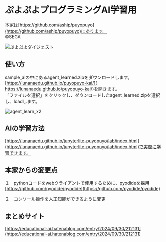 

# ぷよぷよプログラミングAI学習用
本家は[https://github.com/aship/puyopuyo](https://github.com/aship/puyopuyo)にあります。  
©️SEGA

![ぷよぷよダイジェスト](https://github.com/user-attachments/assets/9478f51b-3fca-4759-bf76-4aa00a514c85)



## 使い方
sample_aiの中にあるagent_learned.zipをダウンロードします。  
 [https://lunanaedu.github.io/puyopuyo-kai/]( https://lunanaedu.github.io/puyopuyo-kai/)を開きます。  
「ファイルを選択」をクリックし、ダウンロードしたagent_learned.zipを選択し、loadします。  

![agent_learn_x2](https://github.com/user-attachments/assets/2f95501f-c941-4d94-9c35-626ee495a088)

## AIの学習方法
[https://lunanaedu.github.io/jupyterlite-puyopuyo/lab/index.html](https://lunanaedu.github.io/jupyterlite-puyopuyo/lab/index.html)で実際に学習できます。

## 本家からの変更点
１　pythonコードをwebクライアントで使用するために、pyodideを採用  
[https://github.com/pyodide/pyodide](https://github.com/pyodide/pyodide)  

２　コンソール操作を人工知能ができるように変更  

## まとめサイト
[https://educational-ai.hatenablog.com/entry/2024/09/30/212131](https://educational-ai.hatenablog.com/entry/2024/09/30/212131)
